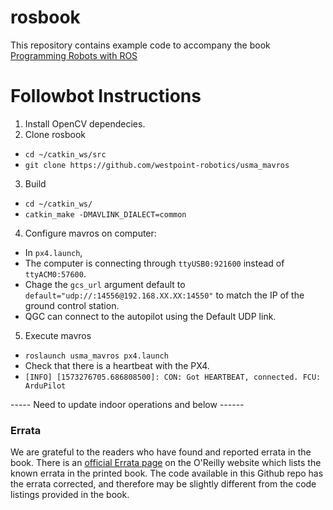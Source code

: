 # rosbook
This repository contains example code to accompany the book [Programming Robots with ROS](http://www.amazon.com/Programming-Robots-ROS-Practical-Introduction/dp/1449323898/ref=sr_1_1?ie=UTF8&qid=1453484937&sr=8-1)

# Followbot Instructions
1. Install OpenCV dependecies.
2. Clone rosbook
 - `cd ~/catkin_ws/src`
 - `git clone https://github.com/westpoint-robotics/usma_mavros`
3. Build
 - `cd ~/catkin_ws/`
 - `catkin_make -DMAVLINK_DIALECT=common`
4. Configure mavros on computer:
 - In `px4.launch`, 
  - The computer is connecting through `ttyUSB0:921600` instead of `ttyACM0:57600`.
  - Chage the `gcs_url` argument default to `default="udp://:14556@192.168.XX.XX:14550"` to match the IP of the ground control station.
  - QGC can connect to the autopilot using the Default UDP link.  
5. Execute mavros
 - `roslaunch usma_mavros px4.launch`
 - Check that there is a heartbeat with the PX4. 
 - `[INFO] [1573276705.686808500]: CON: Got HEARTBEAT, connected. FCU: ArduPilot`
 
----- Need to update indoor operations and below ------




### Errata
We are grateful to the readers who have found and reported errata in the book. There is an [official Errata page](http://www.oreilly.com/catalog/errata.csp?isbn=0636920024736) on the O'Reilly website which lists the known errata in the printed book. The code available in this Github repo has the errata corrected, and therefore may be slightly different from the code listings provided in the book.

